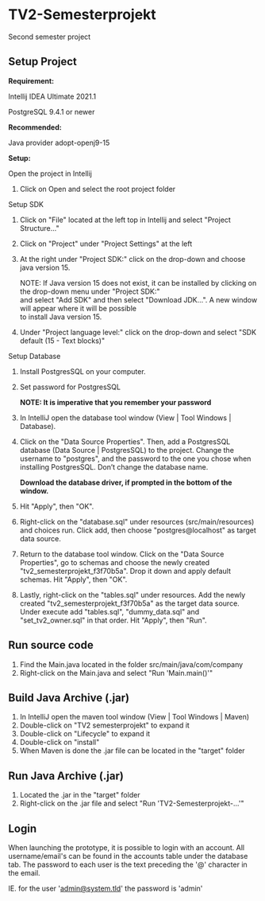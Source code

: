 # TV2-Semesterprojekt
Second semester project

## Setup Project 
__Requirement:__

Intellij IDEA Ultimate 2021.1

PostgreSQL 9.4.1 or newer

__Recommended:__

Java provider adopt-openj9-15

__Setup:__

Open the project in Intellij

1. Click on Open and select the root project folder

Setup SDK

1. Click on "File" located at the left top in Intellij and select "Project Structure..."
2. Click on "Project" under "Project Settings" at the left
3. At the right under "Project SDK:" click on the drop-down and choose java version 15.

   NOTE: If Java version 15 does not exist, it can be installed by clicking on the drop-down menu under "Project SDK:"<br>
   and select "Add SDK" and then select "Download JDK...". A new window will appear where it will be possible<br>
   to install Java version 15.

4. Under "Project language level:" click on the drop-down and select "SDK default (15 - Text blocks)"

Setup Database

1. Install PostgresSQL on your computer.
2. Set password for PostgresSQL
   
      **NOTE: It is imperative that you remember your password**

3. In IntelliJ open the database tool window (View | Tool Windows | Database).
4. Click on the "Data Source Properties". Then, add a PostgresSQL database (Data Source | PostgresSQL) to the project.
   Change the username to "postgres", and the password to the one you chose when installing PostgresSQL. Don’t change the database name.

   **Download the database driver, if prompted in the bottom of the window.**

5. Hit "Apply", then "OK". 
7. Right-click on the "database.sql" under resources (src/main/resources) and choices run. Click add, then choose "postgres@localhost" as target data source.
8. Return to the database tool window. Click on the "Data Source Properties", go to schemas and choose the newly created "tv2_semesterprojekt_f3f70b5a".
   Drop it down and apply default schemas. Hit "Apply", then "OK". 
9. Lastly, right-click on the "tables.sql" under resources. 
   Add the newly created "tv2_semesterprojekt_f3f70b5a" as the target data source. 
   Under execute add "tables.sql", "dummy_data.sql" and "set_tv2_owner.sql" in that order. Hit "Apply", then "Run".

## Run source code

1. Find the Main.java located in the folder src/main/java/com/company
2. Right-click on the Main.java and select "Run 'Main.main()'"

## Build Java Archive (.jar)

1. In IntelliJ open the maven tool window (View | Tool Windows | Maven)
2. Double-click on "TV2 semesterprojekt" to expand it
3. Double-click on "Lifecycle" to expand it
4. Double-click on "install"
5. When Maven is done the .jar file can be located in the "target" folder

## Run Java Archive (.jar)

1. Located the .jar in the "target" folder
2. Right-click on the .jar file and select "Run 'TV2-Semesterprojekt-...'"

## Login

When launching the prototype, it is possible to login with an account.
All username/email's can be found in the accounts table under the database tab.
The password to each user is the text preceding the '@' character in the email.

IE. for the user 'admin@system.tld' the password is 'admin'
